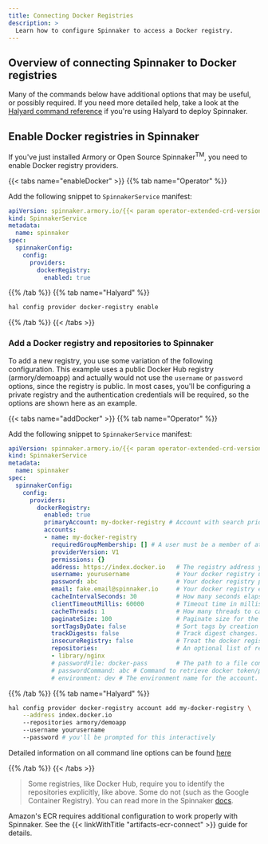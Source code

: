 ```yaml
---
title: Connecting Docker Registries
description: >
  Learn how to configure Spinnaker to access a Docker registry.
---
```


## Overview of connecting Spinnaker to Docker registries

Many of the commands below have additional options that
may be useful, or possibly required.  If you need more detailed help, take
a look at the [Halyard command reference](https://www.spinnaker.io/reference/halyard/commands/#hal-config-provider-docker-registry) if you're using Halyard to deploy Spinnaker.

## Enable Docker registries in Spinnaker

If you've just installed Armory or Open Source Spinnaker<sup>TM</sup>, you need to enable Docker registry providers.

{{< tabs name="enableDocker" >}}
{{% tab name="Operator" %}}

Add the following snippet to `SpinnakerService` manifest:

```yaml
apiVersion: spinnaker.armory.io/{{< param operator-extended-crd-version >}}
kind: SpinnakerService
metadata:
  name: spinnaker
spec:
  spinnakerConfig:  
    config:
      providers:
        dockerRegistry:
          enabled: true
```

{{% /tab %}}
{{% tab name="Halyard" %}}

```bash
hal config provider docker-registry enable
```

{{% /tab %}}
{{< /tabs >}}

### Add a Docker registry and repositories to Spinnaker

To add a new registry, you use some variation of the following configuration.
This example uses a public Docker Hub registry (armory/demoapp) and actually
would not use the `username` or `password` options, since the registry is
public.  In most cases, you'll be configuring a private registry and the
authentication credentials will be required, so the options are shown here
as an example.

{{< tabs name="addDocker" >}}
{{% tab name="Operator" %}}

Add the following snippet to `SpinnakerService` manifest:

```yaml
apiVersion: spinnaker.armory.io/{{< param operator-extended-crd-version >}}
kind: SpinnakerService
metadata:
  name: spinnaker
spec:
  spinnakerConfig:  
    config:
      providers:
        dockerRegistry:
          enabled: true
          primaryAccount: my-docker-registry # Account with search priority. (Required when using a locally deployed registry.)
          accounts:
          - name: my-docker-registry
            requiredGroupMembership: [] # A user must be a member of at least one specified group in order to make changes to this account's cloud resources.
            providerVersion: V1
            permissions: {}
            address: https://index.docker.io   # The registry address you want to pull and deploy images from. For example: index.docker.io - DockerHub quay.io - Quay gcr.io - Google Container Registry (GCR) [us|eu|asia].gcr.io - Regional GCR localhost - Locally deployed registry
            username: yourusername             # Your docker registry username
            password: abc                      # Your docker registry password. This field support "encrypted" secret references.
            email: fake.email@spinnaker.io     # Your docker registry email (often this only needs to be well-formed, rather than be a real address)
            cacheIntervalSeconds: 30           # How many seconds elapse between polling your docker registry. Certain registries are sensitive to over-polling, and larger intervals (e.g. 10 minutes = 600 seconds) are desirable if you're seeing rate limiting.
            clientTimeoutMillis: 60000         # Timeout time in milliseconds for this repository.
            cacheThreads: 1                    # How many threads to cache all provided repos on. Really only useful if you have a ton of repos.
            paginateSize: 100                  # Paginate size for the docker repository _catalog endpoint.
            sortTagsByDate: false              # Sort tags by creation date.
            trackDigests: false                # Track digest changes. This is not recommended as it consumes a high QPM, and most registries are flaky.
            insecureRegistry: false            # Treat the docker registry as insecure (don't validate the ssl cert).
            repositories:                      # An optional list of repositories to cache images from. If not provided, Spinnaker will attempt to read accessible repositories from the registries _catalog endpoint
            - library/nginx
            # passwordFile: docker-pass        # The path to a file containing your docker password in plaintext (not docker/config.json file). This field support "encryptedFile" secret references.
            # passwordCommand: abc # Command to retrieve docker token/password, commands must be available in environment
            # environment: dev # The environment name for the account. Many accounts can share the same environmen(e.g. dev, test, prod)
```

{{% /tab %}}
{{% tab name="Halyard" %}}


```bash
hal config provider docker-registry account add my-docker-registry \
    --address index.docker.io
    --repositories armory/demoapp
    --username yourusername
    --password # you'll be prompted for this interactively
```

Detailed information on all command line options can be found [here](https://www.spinnaker.io/reference/halyard/commands/#hal-config-provider-docker-registry-account-add)

{{% /tab %}}
{{< /tabs >}}

>Some registries, like Docker Hub, require you to identify the
repositories explicitly, like above.  Some do not (such as the Google
Container Registry).  You can read more in the Spinnaker [docs](https://www.spinnaker.io/setup/install/providers/docker-registry/).

Amazon's ECR requires additional configuration to work properly with Spinnaker.
See the {{< linkWithTitle "artifacts-ecr-connect" >}} guide for details.
